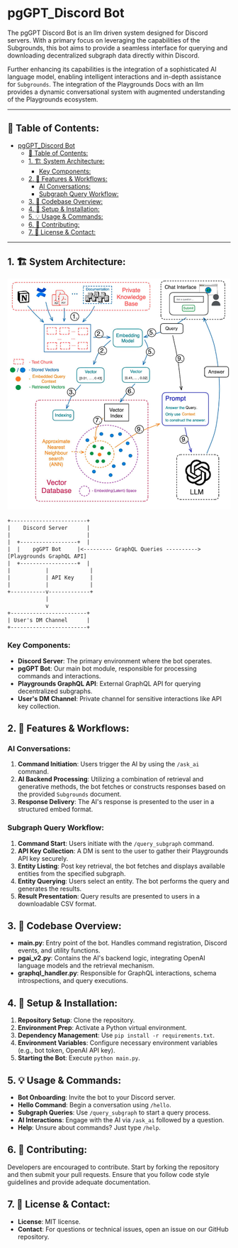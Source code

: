 # pgGPT_Discord Bot

The pgGPT Discord Bot is an llm driven system designed for Discord servers. With a primary focus on leveraging the capabilities of the Subgrounds, this bot aims to provide a seamless interface for querying and downloading decentralized subgraph data directly within Discord. 

Further enhancing its capabilities is the integration of a sophisticated AI language model, enabling intelligent interactions and in-depth assistance for `Subgrounds`. The integration of the Playgrounds Docs with an llm provides a dynamic conversational system with augmented understanding of the Playgrounds ecosystem.

---

## 📌 Table of Contents:
- [pgGPT\_Discord Bot](#pggpt_discord-bot)
  - [📌 Table of Contents:](#-table-of-contents)
  - [1. 🏗 System Architecture:](#1--system-architecture)
    - [Key Components:](#key-components)
  - [2. 🚀 Features \& Workflows:](#2--features--workflows)
    - [AI Conversations:](#ai-conversations)
    - [Subgraph Query Workflow:](#subgraph-query-workflow)
  - [3. 📜 Codebase Overview:](#3--codebase-overview)
  - [4. 🔧 Setup \& Installation:](#4--setup--installation)
  - [5. 💡 Usage \& Commands:](#5--usage--commands)
  - [6. 🤝 Contributing:](#6--contributing)
  - [7. 📄 License \& Contact:](#7--license--contact)

---

## 1. 🏗 System Architecture:

![Alt text](assets/pgGPT_diagram.png)

```plaintext
+------------------------+
|    Discord Server      |
|                        |
|  +------------------+  |
|  |    pgGPT Bot     |<--------- GraphQL Queries ----------> [Playgrounds GraphQL API]
|  +------------------+  |
|           |             |
|           | API Key     |
|           |             |
+-----------v-------------+
            |
            v
+------------------------+
| User's DM Channel      |
+------------------------+
```

### Key Components:
- **Discord Server**: The primary environment where the bot operates.
- **pgGPT Bot**: Our main bot module, responsible for processing commands and interactions.
- **Playgrounds GraphQL API**: External GraphQL API for querying decentralized subgraphs.
- **User's DM Channel**: Private channel for sensitive interactions like API key collection.

## 2. 🚀 Features & Workflows:

### AI Conversations:
1. **Command Initiation**: Users trigger the AI by using the `/ask_ai` command.
2. **AI Backend Processing**: Utilizing a combination of retrieval and generative methods, the bot fetches or constructs responses based on the provided `Subgrounds` document.
3. **Response Delivery**: The AI's response is presented to the user in a structured embed format.

### Subgraph Query Workflow:
1. **Command Start**: Users initiate with the `/query_subgraph` command.
2. **API Key Collection**: A DM is sent to the user to gather their Playgrounds API key securely.
3. **Entity Listing**: Post key retrieval, the bot fetches and displays available entities from the specified subgraph.
4. **Entity Querying**: Users select an entity. The bot performs the query and generates the results.
5. **Result Presentation**: Query results are presented to users in a downloadable CSV format.

## 3. 📜 Codebase Overview:
- **main.py**: Entry point of the bot. Handles command registration, Discord events, and utility functions.
- **pgai_v2.py**: Contains the AI's backend logic, integrating OpenAI language models and the retrieval mechanism.
- **graphql_handler.py**: Responsible for GraphQL interactions, schema introspections, and query executions.

## 4. 🔧 Setup & Installation:
1. **Repository Setup**: Clone the repository.
2. **Environment Prep**: Activate a Python virtual environment.
3. **Dependency Management**: Use `pip install -r requirements.txt`.
4. **Environment Variables**: Configure necessary environment variables (e.g., bot token, OpenAI API key).
5. **Starting the Bot**: Execute `python main.py`.

## 5. 💡 Usage & Commands:
- **Bot Onboarding**: Invite the bot to your Discord server.
- **Hello Command**: Begin a conversation using `/hello`.
- **Subgraph Queries**: Use `/query_subgraph` to start a query process.
- **AI Interactions**: Engage with the AI via `/ask_ai` followed by a question.
- **Help**: Unsure about commands? Just type `/help`.

## 6. 🤝 Contributing:
Developers are encouraged to contribute. Start by forking the repository and then submit your pull requests. Ensure that you follow code style guidelines and provide adequate documentation.

## 7. 📄 License & Contact:
- **License**: MIT license.
- **Contact**: For questions or technical issues, open an issue on our GitHub repository.


